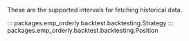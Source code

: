 These are the supported intervals for
fetching historical data.

::: packages.emp_orderly.backtest.backtesting.Strategy
::: packages.emp_orderly.backtest.backtesting.Position
